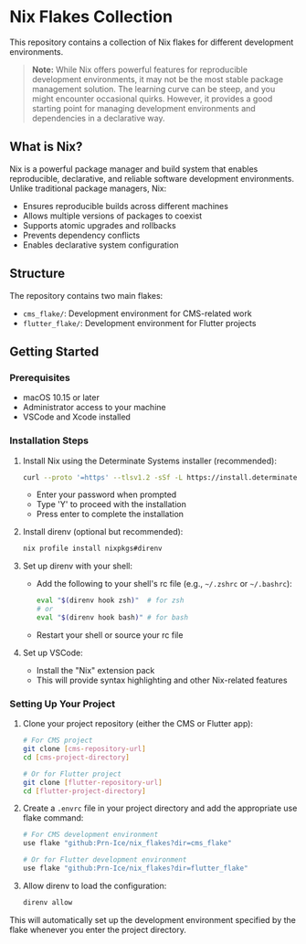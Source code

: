 # Nix Flakes Collection

This repository contains a collection of Nix flakes for different development environments.

> **Note:** While Nix offers powerful features for reproducible development environments, it may not be the most stable package management solution. The learning curve can be steep, and you might encounter occasional quirks. However, it provides a good starting point for managing development environments and dependencies in a declarative way.

## What is Nix?

Nix is a powerful package manager and build system that enables reproducible, declarative, and reliable software development environments. Unlike traditional package managers, Nix:

- Ensures reproducible builds across different machines
- Allows multiple versions of packages to coexist
- Supports atomic upgrades and rollbacks
- Prevents dependency conflicts
- Enables declarative system configuration

## Structure

The repository contains two main flakes:

- `cms_flake/`: Development environment for CMS-related work
- `flutter_flake/`: Development environment for Flutter projects

## Getting Started

### Prerequisites

- macOS 10.15 or later
- Administrator access to your machine
- VSCode and Xcode installed

### Installation Steps

1. Install Nix using the Determinate Systems installer (recommended):

   ```bash
   curl --proto '=https' --tlsv1.2 -sSf -L https://install.determinate.systems/nix | sh
   ```

   - Enter your password when prompted
   - Type 'Y' to proceed with the installation
   - Press enter to complete the installation

2. Install direnv (optional but recommended):

   ```bash
   nix profile install nixpkgs#direnv
   ```

3. Set up direnv with your shell:
   - Add the following to your shell's rc file (e.g., `~/.zshrc` or `~/.bashrc`):

     ```bash
     eval "$(direnv hook zsh)"  # for zsh
     # or
     eval "$(direnv hook bash)" # for bash
     ```

   - Restart your shell or source your rc file

4. Set up VSCode:
   - Install the "Nix" extension pack
   - This will provide syntax highlighting and other Nix-related features

### Setting Up Your Project

1. Clone your project repository (either the CMS or Flutter app):

   ```bash
   # For CMS project
   git clone [cms-repository-url]
   cd [cms-project-directory]

   # Or for Flutter project
   git clone [flutter-repository-url]
   cd [flutter-project-directory]
   ```

2. Create a `.envrc` file in your project directory and add the appropriate use flake command:

   ```bash
   # For CMS development environment
   use flake "github:Prn-Ice/nix_flakes?dir=cms_flake"

   # Or for Flutter development environment
   use flake "github:Prn-Ice/nix_flakes?dir=flutter_flake"
   ```

3. Allow direnv to load the configuration:

   ```bash
   direnv allow
   ```

This will automatically set up the development environment specified by the flake whenever you enter the project directory.
